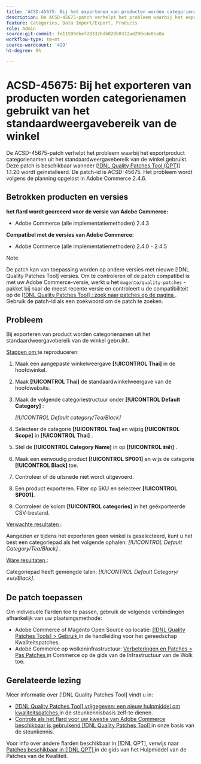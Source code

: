 ```yaml
---
title: 'ACSD-45675: Bij het exporteren van producten worden categorienamen gebruikt van het standaardweergavebereik van de winkel.'
description: De ACSD-45675-patch verhelpt het probleem waarbij het exportproduct categorienamen uit het standaardweergavebereik van de winkel gebruikt. Deze patch is beschikbaar wanneer [Quality Patches Tool (QPT)] (https://experienceleague.adobe.com/en/docs/commerce-knowledge-base/kb/announcements/commerce-announcements/magento-quality-patches-released-new-tool-to-self-serve-quality-patches) 1.1.20 is geïnstalleerd. De patch-id is ACSD-45675. Het probleem wordt volgens de planning opgelost in Adobe Commerce 2.4.6.
feature: Categories, Data Import/Export, Products
role: Admin
source-git-commit: fe11599dbef283326db029b0312ad290cde0ba0a
workflow-type: tm+mt
source-wordcount: '429'
ht-degree: 0%

---
```


# ACSD-45675: Bij het exporteren van producten worden categorienamen gebruikt van het standaardweergavebereik van de winkel

De ACSD-45675-patch verhelpt het probleem waarbij het exportproduct categorienamen uit het standaardweergavebereik van de winkel gebruikt. Deze patch is beschikbaar wanneer [[!DNL Quality Patches Tool (QPT)] ](https://experienceleague.adobe.com/en/docs/commerce-knowledge-base/kb/announcements/commerce-announcements/magento-quality-patches-released-new-tool-to-self-serve-quality-patches) 1.1.20 wordt geïnstalleerd. De patch-id is ACSD-45675. Het probleem wordt volgens de planning opgelost in Adobe Commerce 2.4.6.

## Betrokken producten en versies

**het flard wordt gecreeerd voor de versie van Adobe Commerce:**

* Adobe Commerce (alle implementatiemethoden) 2.4.3

**Compatibel met de versies van Adobe Commerce:**

* Adobe Commerce (alle implementatiemethoden) 2.4.0 - 2.4.5

>[!NOTE]
>
>De patch kan van toepassing worden op andere versies met nieuwe [!DNL Quality Patches Tool] versies. Om te controleren of de patch compatibel is met uw Adobe Commerce-versie, werkt u het `magento/quality-patches` -pakket bij naar de meest recente versie en controleert u de compatibiliteit op de [[!DNL Quality Patches Tool] : zoek naar patches op de pagina ](https://experienceleague.adobe.com/tools/commerce-quality-patches/index.html) . Gebruik de patch-id als een zoekwoord om de patch te zoeken.

## Probleem

Bij exporteren van product worden categorienamen uit het standaardweergavebereik van de winkel gebruikt.

<u> Stappen om </u> te reproduceren:

1. Maak een aangepaste winkelweergave **[!UICONTROL Thai]** in de hoofdwinkel.
1. Maak **[!UICONTROL Thai]** de standaardwinkelweergave van de hoofdwebsite.
1. Maak de volgende categoriestructuur onder **[!UICONTROL Default Category]** :

   *[!UICONTROL Default category/Tea/Black]*

1. Selecteer de categorie **[!UICONTROL Tea]** en wijzig **[!UICONTROL Scope]** in **[!UICONTROL Thai]** .
1. Stel de **[!UICONTROL Category Name]** in op **[!UICONTROL ชาดำ]** .
1. Maak een eenvoudig product **[!UICONTROL SP001]** en wijs de categorie **[!UICONTROL Black]** toe.
1. Controleer of de uitsnede niet wordt uitgevoerd.
1. Een product exporteren. Filter op SKU en selecteer **[!UICONTROL SP001]**.
1. Controleer de kolom **[!UICONTROL categories]** in het geëxporteerde CSV-bestand.

<u> Verwachte resultaten </u>:

Aangezien er tijdens het exporteren geen winkel is geselecteerd, kunt u het best een categoriepad als het volgende ophalen: *[!UICONTROL Default Category/Tea/Black]* .

<u> Ware resultaten </u>:

Categoriepad heeft gemengde talen: *[!UICONTROL Default Category/ชาดำ/Black]*.

## De patch toepassen

Om individuele flarden toe te passen, gebruik de volgende verbindingen afhankelijk van uw plaatsingsmethode:

* Adobe Commerce of Magento Open Source op locatie: [[!DNL Quality Patches Tools] > Gebruik ](/help/tools/quality-patches-tool/usage.md) in de handleiding voor het gereedschap Kwaliteitspatches.
* Adobe Commerce op wolkeninfrastructuur: [ Verbeteringen en Patches > Pas Patches ](https://experienceleague.adobe.com/docs/commerce-cloud-service/user-guide/develop/upgrade/apply-patches.html) in Commerce op de gids van de Infrastructuur van de Wolk toe.

## Gerelateerde lezing

Meer informatie over [!DNL Quality Patches Tool] vindt u in:

* [[!DNL Quality Patches Tool]  vrijgegeven: een nieuw hulpmiddel om kwaliteitspatches ](https://experienceleague.adobe.com/en/docs/commerce-knowledge-base/kb/announcements/commerce-announcements/magento-quality-patches-released-new-tool-to-self-serve-quality-patches) in de steunkennisbasis zelf-te dienen.
* [ Controle als het flard voor uw kwestie van Adobe Commerce beschikbaar is gebruikend  [!DNL Quality Patches Tool] ](https://experienceleague.adobe.com/docs/commerce-knowledge-base/kb/support-tools/patches/check-patch-for-magento-issue-with-magento-quality-patches.html) in onze basis van de steunkennis.

Voor info over andere flarden beschikbaar in [!DNL QPT], verwijs naar [ Patches beschikbaar in  [!DNL QPT] ](https://experienceleague.adobe.com/tools/commerce-quality-patches/index.html) in de gids van het Hulpmiddel van de Patches van de Kwaliteit.

